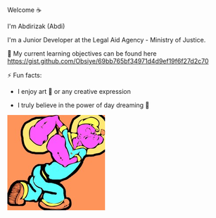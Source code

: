 Welcome ☕

I'm Abdirizak (Abdi)

I'm a Junior Developer at the Legal Aid Agency - Ministry of Justice.

🌱 My current learning objectives can be found here https://gist.github.com/Obsiye/69bb765bf34971d4d9ef19f6f27d2c70




⚡ Fun facts:
- I enjoy art 🎨 or any creative expression

- I truly believe in the power of day dreaming 💫

![pop_eye_the_sailor_man](https://github.com/Obsiye/Obsiye/blob/master/face_resized.jpg?raw=true)

<!--
**Obsiye/Obsiye** is a ✨ _special_ ✨ repository because its `README.md` (this file) appears on your GitHub profile.

Here are some ideas to get you started:

- 🔭 I’m currently working on ...
- 🌱 I’m currently learning ...
- 👯 I’m looking to collaborate on ...
- 🤔 I’m looking for help with ...
- 💬 Ask me about ...
- 📫 How to reach me: ...
- 😄 Pronouns: ...
- ⚡ Fun fact: ...
-->
